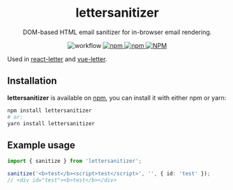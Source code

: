 <h1 align="center">lettersanitizer</h1>

<p align="center">
DOM-based HTML email sanitizer for in-browser email rendering.
</p>

<p align="center">
<img alt="workflow" src="https://img.shields.io/github/workflow/status/mat-sz/lettersanitizer/Node.js%20CI%20(yarn)">
<a href="https://npmjs.com/package/lettersanitizer">
<img alt="npm" src="https://img.shields.io/npm/v/lettersanitizer">
<img alt="npm" src="https://img.shields.io/npm/dw/lettersanitizer">
<img alt="NPM" src="https://img.shields.io/npm/l/lettersanitizer">
</a>
</p>

Used in [react-letter](https://github.com/mat-sz/react-letter) and [vue-letter](https://github.com/mat-sz/vue-letter).

## Installation

**lettersanitizer** is available on [npm](https://www.npmjs.com/package/lettersanitizer), you can install it with either npm or yarn:

```sh
npm install lettersanitizer
# or:
yarn install lettersanitizer
```

## Example usage

```ts
import { sanitize } from 'lettersanitizer';

sanitize('<b>test</b><script>test</script>', '', { id: 'test' });
// <div id="test"><b>test</b></div>
```
